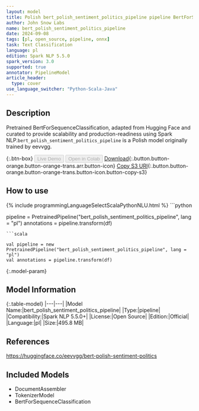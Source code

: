 ```yaml
---
layout: model
title: Polish bert_polish_sentiment_politics_pipeline pipeline BertForSequenceClassification from eevvgg
author: John Snow Labs
name: bert_polish_sentiment_politics_pipeline
date: 2024-09-08
tags: [pl, open_source, pipeline, onnx]
task: Text Classification
language: pl
edition: Spark NLP 5.5.0
spark_version: 3.0
supported: true
annotator: PipelineModel
article_header:
  type: cover
use_language_switcher: "Python-Scala-Java"
---
```


## Description

Pretrained BertForSequenceClassification, adapted from Hugging Face and curated to provide scalability and production-readiness using Spark NLP.`bert_polish_sentiment_politics_pipeline` is a Polish model originally trained by eevvgg.

{:.btn-box}
<button class="button button-orange" disabled>Live Demo</button>
<button class="button button-orange" disabled>Open in Colab</button>
[Download](https://s3.amazonaws.com/auxdata.johnsnowlabs.com/public/models/bert_polish_sentiment_politics_pipeline_pl_5.5.0_3.0_1725838948305.zip){:.button.button-orange.button-orange-trans.arr.button-icon}
[Copy S3 URI](s3://auxdata.johnsnowlabs.com/public/models/bert_polish_sentiment_politics_pipeline_pl_5.5.0_3.0_1725838948305.zip){:.button.button-orange.button-orange-trans.button-icon.button-copy-s3}

## How to use



<div class="tabs-box" markdown="1">
{% include programmingLanguageSelectScalaPythonNLU.html %}
```python

pipeline = PretrainedPipeline("bert_polish_sentiment_politics_pipeline", lang = "pl")
annotations =  pipeline.transform(df)   

```
```scala

val pipeline = new PretrainedPipeline("bert_polish_sentiment_politics_pipeline", lang = "pl")
val annotations = pipeline.transform(df)

```
</div>

{:.model-param}
## Model Information

{:.table-model}
|---|---|
|Model Name:|bert_polish_sentiment_politics_pipeline|
|Type:|pipeline|
|Compatibility:|Spark NLP 5.5.0+|
|License:|Open Source|
|Edition:|Official|
|Language:|pl|
|Size:|495.8 MB|

## References

https://huggingface.co/eevvgg/bert-polish-sentiment-politics

## Included Models

- DocumentAssembler
- TokenizerModel
- BertForSequenceClassification